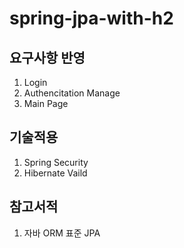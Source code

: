 # spring-jpa-with-h2


## 요구사항 반영

1. Login
2. Authencitation Manage
3. Main Page 

## 기술적용

1. Spring Security
1. Hibernate Vaild


## 참고서적

1. 자바 ORM 표준 JPA 
